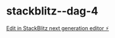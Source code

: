 # stackblitz--dag-4

[Edit in StackBlitz next generation editor ⚡️](https://stackblitz.com/~/github.com/Magnus0155/stackblitz--dag-4)